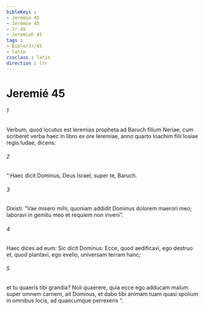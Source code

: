 ```yaml
---
bibleKeys : 
- Jeremié 45
- Jérémie 45
- Jr 45
- Jeremiah 45
tags : 
- Bible/Jr/45
- latin
cssclass : latin
direction : ltr
---
```


# Jeremié 45

###### 1
Verbum, quod locutus est Ieremias propheta ad Baruch filium Neriae, cum scriberet verba haec in libro ex ore Ieremiae, anno quarto Ioachim filii Iosiae regis Iudae, dicens: 
###### 2
“ Haec dicit Dominus, Deus Israel, super te, Baruch. 
###### 3
Dixisti: “Vae misero mihi, quoniam addidit Dominus dolorem maerori meo; laboravi in gemitu meo et requiem non inveni”. 
###### 4
Haec dices ad eum: Sic dicit Dominus: Ecce, quod aedificavi, ego destruo et, quod plantavi, ego evello, universam terram hanc; 
###### 5
et tu quaeris tibi grandia? Noli quaerere, quia ecce ego adducam malum super omnem carnem, ait Dominus, et dabo tibi animam tuam quasi spolium in omnibus locis, ad quaecumque perrexeris ”.
